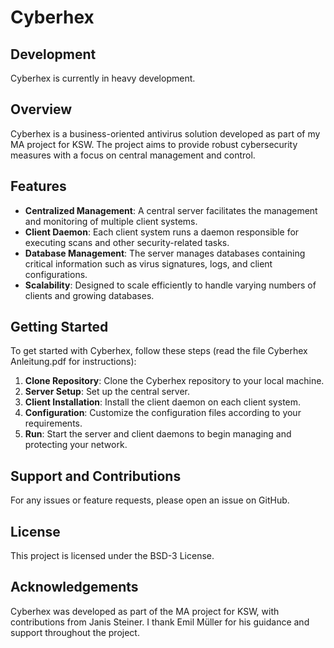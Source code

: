 # Cyberhex

## Development
Cyberhex is currently in heavy development.

## Overview
Cyberhex is a business-oriented antivirus solution developed as part of my MA project for KSW. The project aims to provide robust cybersecurity measures with a focus on central management and control.

## Features
- **Centralized Management**: A central server facilitates the management and monitoring of multiple client systems.
- **Client Daemon**: Each client system runs a daemon responsible for executing scans and other security-related tasks.
- **Database Management**: The server manages databases containing critical information such as virus signatures, logs, and client configurations.
- **Scalability**: Designed to scale efficiently to handle varying numbers of clients and growing databases.
  
## Getting Started
To get started with Cyberhex, follow these steps (read the file Cyberhex Anleitung.pdf for instructions):
1. **Clone Repository**: Clone the Cyberhex repository to your local machine.
2. **Server Setup**: Set up the central server.
3. **Client Installation**: Install the client daemon on each client system.
4. **Configuration**: Customize the configuration files according to your requirements.
5. **Run**: Start the server and client daemons to begin managing and protecting your network.

## Support and Contributions
For any issues or feature requests, please open an issue on GitHub.

## License
This project is licensed under the BSD-3 License.

## Acknowledgements
Cyberhex was developed as part of the MA project for KSW, with contributions from Janis Steiner. I thank Emil Müller for his guidance and support throughout the project.
